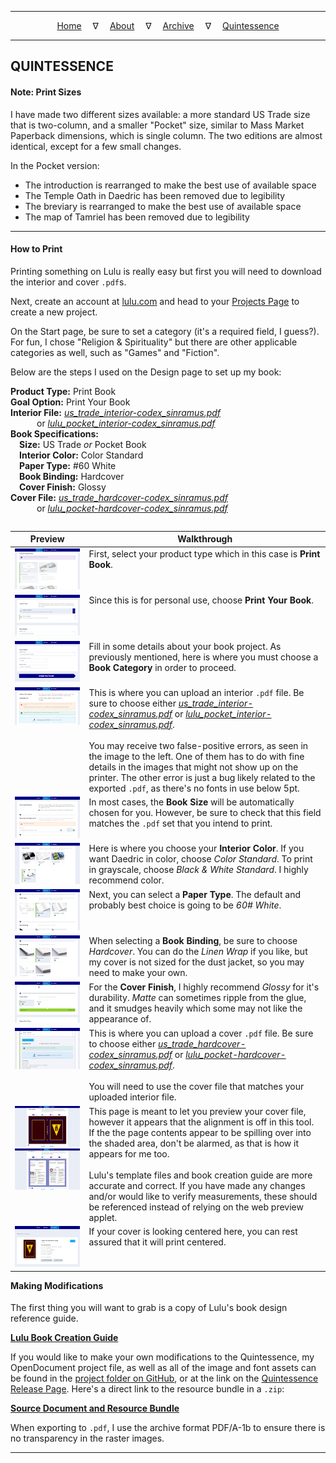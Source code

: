 
---

<!--- Local CSS Font Loading -->

<style>
@font-face {
    font-family: HayghinDaedric;
    src: url('../../../assets/fonts/ttf/HayghinDaedric.ttf') format('truetype');
    font-weight: medium;
    font-style: normal;
}
table {
    float: left;
    table-layout: fixed;
}
td {
    vertical-align: top;
}
</style>

<!--- Jekyll Page Links -->

<center>
<a href="../../../index.html">Home</a>
&emsp;&nabla;&emsp;
<a href="../../about/index.html">About</a>
&emsp;&nabla;&emsp;
<a href="../../archive/index.html">Archive</a>
&emsp;&nabla;&emsp;
<a href="../index.html">Quintessence</a>
</center>

<!--- Markdown Body Below: -->

---

## QUINTESSENCE

#### Note: Print Sizes

I have made two different sizes available: a more standard US Trade size that is two-column, and a smaller "Pocket" size, similar to Mass Market Paperback dimensions, which is single column. The two editions are almost identical, except for a few small changes.

In the Pocket version:

* The introduction is rearranged to make the best use of available space
* The Temple Oath in Daedric has been removed due to legibility
* The breviary is rearranged to make the best use of available space
* The map of Tamriel has been removed due to legibility

---

#### How to Print

Printing something on Lulu is really easy but first you will need to download the interior and cover `.pdf`s.

Next, create an account at [lulu.com][1] and head to your [Projects Page][2] to create a new project.

On the Start page, be sure to set a category (it's a required field, I guess?). For fun, I chose "Religion & Spirituality" but there are other applicable categories as well, such as "Games" and "Fiction".

Below are the steps I used on the Design page to set up my book:

__Product Type:__ Print Book\
__Goal Option:__ Print Your Book\
__Interior File:__ [*us_trade_interior-codex_sinramus.pdf*][3]\
&emsp;&emsp;&emsp;or [*lulu_pocket_interior-codex_sinramus.pdf*][4]\
__Book Specifications:__\
&emsp;__Size:__ US Trade *or* Pocket Book\
&emsp;__Interior Color:__ Color Standard\
&emsp;__Paper Type:__ #60 White\
&emsp;__Book Binding:__ Hardcover\
&emsp;__Cover Finish:__ Glossy\
__Cover File:__ [*us_trade_hardcover-codex_sinramus.pdf*][5]\
&emsp;&emsp;&emsp;or [*lulu_pocket-hardcover-codex_sinramus.pdf*][6]

| Preview | Walkthrough |
|---------|-------------|
| <a href="../previews/publishing/full/setup-001.png" title="Print Book"><img src="../previews/publishing/small/setup-001sm.png" alt="Print Book"></a> | First, select your product type which in this case is __Print Book__. |
| <a href="../previews/publishing/full/setup-002.png" title="Print Your Book"><img src="../previews/publishing/small/setup-002sm.png" alt="Print Your Book"></a> | Since this is for personal use, choose __Print Your Book__. |
| <a href="../previews/publishing/full/setup-003.png" title="Book Category"><img src="../previews/publishing/small/setup-003sm.png" alt="Book Category"></a> | Fill in some details about your book project. As previously mentioned, here is where you must choose a __Book Category__ in order to proceed. |
| <a href="../previews/publishing/full/setup-004.png" title="Interior File"><img src="../previews/publishing/small/setup-004sm.png" alt="Interior File"></a> | This is where you can upload an interior `.pdf` file. Be sure to choose either [*us_trade_interior-codex_sinramus.pdf*][3] or [*lulu_pocket_interior-codex_sinramus.pdf*][4].<br /><br />You may receive two false-positive errors, as seen in the image to the left. One of them has to do with fine details in the images that might not show up on the printer. The other error is just a bug likely related to the exported `.pdf`, as there's no fonts in use below 5pt. |
| <a href="../previews/publishing/full/setup-005.png" title="Book Size"><img src="../previews/publishing/small/setup-005sm.png" alt="Book Size"></a> | In most cases, the __Book Size__ will be automatically chosen for you. However, be sure to check that this field matches the `.pdf` set that you intend to print. |
| <a href="../previews/publishing/full/setup-006.png" title="Interior Color"><img src="../previews/publishing/small/setup-006sm.png" alt="Interior Color"></a> | Here is where you choose your __Interior Color__. If you want Daedric in color, choose *Color Standard*. To print in grayscale, choose *Black & White Standard*. I highly recommend color. |
| <a href="../previews/publishing/full/setup-007.png" title="Paper Type"><img src="../previews/publishing/small/setup-007sm.png" alt="Paper Type"></a> | Next, you can select a __Paper Type__. The default and probably best choice is going to be *60# White*. |
| <a href="../previews/publishing/full/setup-008.png" title="Book Binding"><img src="../previews/publishing/small/setup-008sm.png" alt="Book Binding"></a> | When selecting a __Book Binding__, be sure to choose *Hardcover*. You can do the *Linen Wrap* if you like, but my cover is not sized for the dust jacket, so you may need to make your own. |
| <a href="../previews/publishing/full/setup-009.png" title="Cover Finish"><img src="../previews/publishing/small/setup-009sm.png" alt="Cover Finish"></a> | For the __Cover Finish__, I highly recommend *Glossy* for it's durability. *Matte* can sometimes ripple from the glue, and it smudges heavily which some may not like the appearance of. |
| <a href="../previews/publishing/full/setup-010.png" title="Cover File"><img src="../previews/publishing/small/setup-010sm.png" alt="Cover File"></a> | This is where you can upload a cover `.pdf` file. Be sure to choose either [*us_trade_hardcover-codex_sinramus.pdf*][5] or [*lulu_pocket-hardcover-codex_sinramus.pdf*][6].<br /><br />You will need to use the cover file that matches your uploaded interior file. |
| <a href="../previews/publishing/full/setup-011.png" title="Cover Preview"><img src="../previews/publishing/small/setup-011sm.png" alt="Book Preview"></a><br /><a href="../previews/publishing/full/setup-012.png" title="Internal Preview"><img src="../previews/publishing/small/setup-012sm.png" alt="Book Preview"></a> | This page is meant to let you preview your cover file, however it appears that the alignment is off in this tool. If the the page contents appear to be spilling over into the shaded area, don't be alarmed, as that is how it appears for me too.<br /><br />Lulu's template files and book creation guide are more accurate and correct. If you have made any changes and/or would like to verify measurements, these should be referenced instead of relying on the web preview applet. |
| <a href="../previews/publishing/full/setup-013.png" title="Review Your Book"><img src="../previews/publishing/small/setup-013sm.png" alt="Review Your Book"></a> | If your cover is looking centered here, you can rest assured that it will print centered. |

[1]: https://www.lulu.com/
[2]: https://www.lulu.com/account/projects
[3]: ../pdf/us_trade_interior-codex_sinramus.pdf
[4]: ../pdf/lulu_pocket_interior-codex_sinramus.pdf
[5]: ../pdf/us_trade_hardcover-codex_sinramus.pdf
[6]: ../pdf/lulu_pocket-hardcover-codex_sinramus.pdf

---

#### Making Modifications

The first thing you will want to grab is a copy of Lulu's book design reference guide.

[__Lulu Book Creation Guide__][7]

If you would like to make your own modifications to the Quintessence, my OpenDocument project file, as well as all of the image and font assets can be found in the [project folder on GitHub][8], or at the link on the [Quintessence Release Page][9]. Here's a direct link to the resource bundle in a `.zip`:

[__Source Document and Resource Bundle__][10]

When exporting to `.pdf`, I use the archive format PDF/A-1b to ensure there is no transparency in the raster images.

[7]: https://assets.lulu.com/media/guides/en/lulu-book-creation-guide.pdf
[8]: https://github.com/mmillar-bolis/MDunmeris/tree/gh-pages/documents/quintessence/project
[9]: https://github.com/mmillar-bolis/MDunmeris/releases/
[10]: https://github.com/mmillar-bolis/MDunmeris/releases/download/2.0/quintessence-project-source-bundle.zip

---
